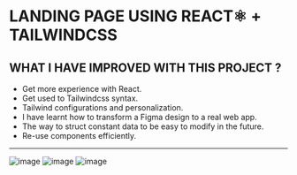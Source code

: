 # LANDING PAGE USING REACT⚛️ + TAILWINDCSS
## WHAT I HAVE IMPROVED WITH THIS PROJECT ?
- Get more experience with React.
- Get used to Tailwindcss syntax.
- Tailwind configurations and personalization.
- I have learnt how to transform a Figma design to a real web app.
- The way to struct constant data to be easy to modify in the future.
- Re-use components efficiently.
<hr/>

![image](https://user-images.githubusercontent.com/59847094/187550170-6fe25267-6ea8-4935-84dd-ca0ce6dd8671.png)
![image](https://user-images.githubusercontent.com/59847094/187550608-47e0ba12-134c-424a-8e05-085a9c387672.png)
![image](https://user-images.githubusercontent.com/59847094/187550472-a2874c70-f1a8-4312-990a-3e27fcc30722.png)


